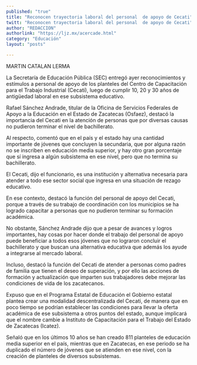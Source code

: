```yaml
---
published: "true"
title: "Reconocen trayectoria laboral del personal  de apoyo de Cecati"
twitt: "Reconocen trayectoria laboral del personal  de apoyo de Cecati"
author: "REDACCION"
authorlink: "https://ljz.mx/acercade.html"
category: "Educación"
layout: "posts"

---
```



  MARTIN CATALAN LERMA



  La Secretaría de Educación Pública (SEC) entregó ayer reconocimientos y estímulos a personal de apoyo de los planteles del Centro de Capacitación para el Trabajo Industrial (Cecati), luego de cumplir 10, 20 y 30 años de antigüedad laboral en ese subsistema educativo.



  Rafael Sánchez Andrade, titular de la Oficina de Servicios Federales de Apoyo a la Educación en el Estado de Zacatecas (Osfaez), destacó la importancia del Cecati en la atención de personas que por diversas causas no pudieron terminar el nivel de bachillerato.



  Al respecto, comentó que en el país y el estado hay una cantidad importante de jóvenes que concluyen la secundaria, que por alguna razón no se inscriben en educación media superior, y hay otro gran porcentaje que sí ingresa a algún subsistema en ese nivel, pero que no termina su bachillerato.



  El Cecati, dijo el funcionario, es una institución y alternativa necesaria para atender a todo ese sector social que ingresa en una situación de rezago educativo.



  En ese contexto, destacó la función del personal de apoyo del Cecati, porque a través de su trabajo de coordinación con los municipios se ha logrado capacitar a personas que no pudieron terminar su formación académica.



  No obstante, Sánchez Andrade dijo que a pesar de avances y logros importantes, hay cosas por hacer donde el trabajo del personal de apoyo puede beneficiar a todos esos jóvenes que no lograron concluir el bachillerato y que buscan una alternativa educativa que además los ayude a integrarse al mercado laboral.



  Incluso, destacó la función del Cecati de atender a personas como padres de familia que tienen el deseo de superación, y por ello las acciones de formación y actualización que imparten sus trabajadores debe mejorar las condiciones de vida de los zacatecanos.



  Expuso que en el Programa Estatal de Educación el Gobierno estatal plantea crear una modalidad descentralizada del Cecati, de manera que en poco tiempo se podrían establecer las condiciones para llevar la oferta académica de ese subsistema a otros puntos del estado, aunque implicará que el nombre cambie a Instituto de Capacitación para el Trabajo del Estado de Zacatecas (Icatez).



  Señaló que en los últimos 10 años se han creado 811 planteles de educación media superior en el país, mientras que en Zacatecas, en ese periodo se ha duplicado el número de jóvenes que se atienden en ese nivel, con la creación de planteles de diversos subsistemas.

